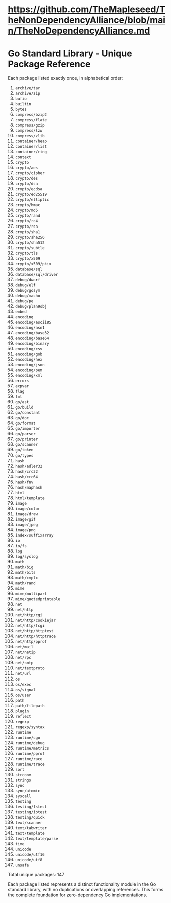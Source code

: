 # https://github.com/TheMapleseed/TheNonDependencyAlliance/blob/main/TheNoDependencyAlliance.md

# Go Standard Library - Unique Package Reference

Each package listed exactly once, in alphabetical order:

1. `archive/tar`
2. `archive/zip`
3. `bufio`
4. `builtin`
5. `bytes`
6. `compress/bzip2`
7. `compress/flate`
8. `compress/gzip`
9. `compress/lzw`
10. `compress/zlib`
11. `container/heap`
12. `container/list`
13. `container/ring`
14. `context`
15. `crypto`
16. `crypto/aes`
17. `crypto/cipher`
18. `crypto/des`
19. `crypto/dsa`
20. `crypto/ecdsa`
21. `crypto/ed25519`
22. `crypto/elliptic`
23. `crypto/hmac`
24. `crypto/md5`
25. `crypto/rand`
26. `crypto/rc4`
27. `crypto/rsa`
28. `crypto/sha1`
29. `crypto/sha256`
30. `crypto/sha512`
31. `crypto/subtle`
32. `crypto/tls`
33. `crypto/x509`
34. `crypto/x509/pkix`
35. `database/sql`
36. `database/sql/driver`
37. `debug/dwarf`
38. `debug/elf`
39. `debug/gosym`
40. `debug/macho`
41. `debug/pe`
42. `debug/plan9obj`
43. `embed`
44. `encoding`
45. `encoding/ascii85`
46. `encoding/asn1`
47. `encoding/base32`
48. `encoding/base64`
49. `encoding/binary`
50. `encoding/csv`
51. `encoding/gob`
52. `encoding/hex`
53. `encoding/json`
54. `encoding/pem`
55. `encoding/xml`
56. `errors`
57. `expvar`
58. `flag`
59. `fmt`
60. `go/ast`
61. `go/build`
62. `go/constant`
63. `go/doc`
64. `go/format`
65. `go/importer`
66. `go/parser`
67. `go/printer`
68. `go/scanner`
69. `go/token`
70. `go/types`
71. `hash`
72. `hash/adler32`
73. `hash/crc32`
74. `hash/crc64`
75. `hash/fnv`
76. `hash/maphash`
77. `html`
78. `html/template`
79. `image`
80. `image/color`
81. `image/draw`
82. `image/gif`
83. `image/jpeg`
84. `image/png`
85. `index/suffixarray`
86. `io`
87. `io/fs`
88. `log`
89. `log/syslog`
90. `math`
91. `math/big`
92. `math/bits`
93. `math/cmplx`
94. `math/rand`
95. `mime`
96. `mime/multipart`
97. `mime/quotedprintable`
98. `net`
99. `net/http`
100. `net/http/cgi`
101. `net/http/cookiejar`
102. `net/http/fcgi`
103. `net/http/httptest`
104. `net/http/httptrace`
105. `net/http/pprof`
106. `net/mail`
107. `net/netip`
108. `net/rpc`
109. `net/smtp`
110. `net/textproto`
111. `net/url`
112. `os`
113. `os/exec`
114. `os/signal`
115. `os/user`
116. `path`
117. `path/filepath`
118. `plugin`
119. `reflect`
120. `regexp`
121. `regexp/syntax`
122. `runtime`
123. `runtime/cgo`
124. `runtime/debug`
125. `runtime/metrics`
126. `runtime/pprof`
127. `runtime/race`
128. `runtime/trace`
129. `sort`
130. `strconv`
131. `strings`
132. `sync`
133. `sync/atomic`
134. `syscall`
135. `testing`
136. `testing/fstest`
137. `testing/iotest`
138. `testing/quick`
139. `text/scanner`
140. `text/tabwriter`
141. `text/template`
142. `text/template/parse`
143. `time`
144. `unicode`
145. `unicode/utf16`
146. `unicode/utf8`
147. `unsafe`

Total unique packages: 147

Each package listed represents a distinct functionality module in the Go standard library, with no duplications or overlapping references. This forms the complete foundation for zero-dependency Go implementations.
